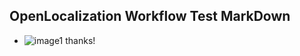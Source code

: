 ## OpenLocalization Workflow Test MarkDown
* ![image1](.\925cea4e-b7af-4ba3-9d7b-f1a0aea8e0a7.PNG) thanks!

<!--HONumber=Nov16_HO2-->


